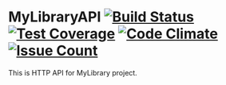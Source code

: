 # MyLibraryAPI [![Build Status](https://semaphoreci.com/api/v1/biske/my_library_api-2/branches/integrate-code-climate/badge.svg)](https://semaphoreci.com/biske/my_library_api-2) [![Test Coverage](https://codeclimate.com/github/biske/my_library_api/badges/coverage.svg)](https://codeclimate.com/github/biske/my_library_api/coverage) [![Code Climate](https://codeclimate.com/github/biske/my_library_api/badges/gpa.svg)](https://codeclimate.com/github/biske/my_library_api) [![Issue Count](https://codeclimate.com/github/biske/my_library_api/badges/issue_count.svg)](https://codeclimate.com/github/biske/my_library_api)

This is HTTP API for MyLibrary project.